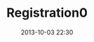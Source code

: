 ---
date: 2013-10-03 22:30
hour: 07:30 - 18:00
title: Registration0
name:
company:
location: Somewhere
categories: day2
expand:
---